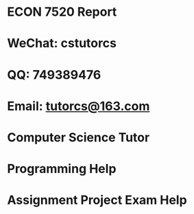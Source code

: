 # ECON 7520 Report
# WeChat: cstutorcs

# QQ: 749389476

# Email: tutorcs@163.com

# Computer Science Tutor

# Programming Help

# Assignment Project Exam Help
